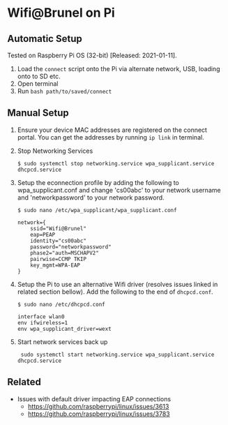 # Wifi@Brunel on Pi

## Automatic Setup

Tested on Raspberry Pi OS (32-bit) [Released: 2021-01-11].

1. Load the `connect` script onto the Pi via alternate network, USB, loading onto to SD etc.
2. Open terminal
3. Run `bash path/to/saved/connect`

## Manual Setup

1. Ensure your device MAC addresses are registered on the connect portal. You can get the addresses by running `ip link` in terminal.

2. Stop Networking Services

   ```
   $ sudo systemctl stop networking.service wpa_supplicant.service dhcpcd.service
   ```

3. Setup the econnection profile by adding the following to wpa_supplicant.conf and change 'cs00abc' to your network username and 'networkpassword' to your network password.

   ```
   $ sudo nano /etc/wpa_supplicant/wpa_supplicant.conf
   ```

   ```
   network={
       ssid="Wifi@Brunel"
       eap=PEAP
       identity="cs00abc"
       password="networkpassword"
       phase2="auth=MSCHAPV2"
       pairwise=CCMP TKIP
       key_mgmt=WPA-EAP
   }
   ```

4. Setup the Pi to use an alternative Wifi driver (resolves issues linked in related section bellow). Add the following to the end of `dhcpcd.conf`.

   ```
   $ sudo nano /etc/dhcpcd.conf
   ```

   ```
   interface wlan0
   env ifwireless=1
   env wpa_supplicant_driver=wext
   ```

5. Start network services back up

   ```
    sudo systemctl start networking.service wpa_supplicant.service dhcpcd.service
   ```

## Related

- Issues with default driver impacting EAP connections
  - https://github.com/raspberrypi/linux/issues/3613
  - https://github.com/raspberrypi/linux/issues/3783
